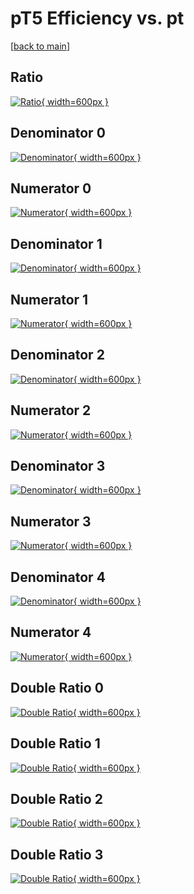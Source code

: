 # pT5 Efficiency vs. pt

[[back to main](./)]



## Ratio

[![Ratio](../mtv/var/pT5_base_321_1_eff_pt.png){ width=600px }](../mtv/var/pT5_base_321_1_eff_pt.pdf)

## Denominator 0

[![Denominator](../mtv/den/pT5_base_321_1_eff_pt_den0.png){ width=600px }](../mtv/den/pT5_base_321_1_eff_pt_den0.pdf)

## Numerator 0

[![Numerator](../mtv/num/pT5_base_321_1_eff_pt_num0.png){ width=600px }](../mtv/num/pT5_base_321_1_eff_pt_num0.pdf)

## Denominator 1

[![Denominator](../mtv/den/pT5_base_321_1_eff_pt_den1.png){ width=600px }](../mtv/den/pT5_base_321_1_eff_pt_den1.pdf)

## Numerator 1

[![Numerator](../mtv/num/pT5_base_321_1_eff_pt_num1.png){ width=600px }](../mtv/num/pT5_base_321_1_eff_pt_num1.pdf)

## Denominator 2

[![Denominator](../mtv/den/pT5_base_321_1_eff_pt_den2.png){ width=600px }](../mtv/den/pT5_base_321_1_eff_pt_den2.pdf)

## Numerator 2

[![Numerator](../mtv/num/pT5_base_321_1_eff_pt_num2.png){ width=600px }](../mtv/num/pT5_base_321_1_eff_pt_num2.pdf)

## Denominator 3

[![Denominator](../mtv/den/pT5_base_321_1_eff_pt_den3.png){ width=600px }](../mtv/den/pT5_base_321_1_eff_pt_den3.pdf)

## Numerator 3

[![Numerator](../mtv/num/pT5_base_321_1_eff_pt_num3.png){ width=600px }](../mtv/num/pT5_base_321_1_eff_pt_num3.pdf)

## Denominator 4

[![Denominator](../mtv/den/pT5_base_321_1_eff_pt_den4.png){ width=600px }](../mtv/den/pT5_base_321_1_eff_pt_den4.pdf)

## Numerator 4

[![Numerator](../mtv/num/pT5_base_321_1_eff_pt_num4.png){ width=600px }](../mtv/num/pT5_base_321_1_eff_pt_num4.pdf)

## Double Ratio 0

[![Double Ratio](../mtv/ratio/pT5_base_321_1_eff_pt_ratio0.png){ width=600px }](../mtv/ratio/pT5_base_321_1_eff_pt_ratio0.pdf)

## Double Ratio 1

[![Double Ratio](../mtv/ratio/pT5_base_321_1_eff_pt_ratio1.png){ width=600px }](../mtv/ratio/pT5_base_321_1_eff_pt_ratio1.pdf)

## Double Ratio 2

[![Double Ratio](../mtv/ratio/pT5_base_321_1_eff_pt_ratio2.png){ width=600px }](../mtv/ratio/pT5_base_321_1_eff_pt_ratio2.pdf)

## Double Ratio 3

[![Double Ratio](../mtv/ratio/pT5_base_321_1_eff_pt_ratio3.png){ width=600px }](../mtv/ratio/pT5_base_321_1_eff_pt_ratio3.pdf)


